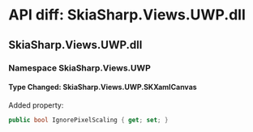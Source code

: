 # API diff: SkiaSharp.Views.UWP.dll

## SkiaSharp.Views.UWP.dll

### Namespace SkiaSharp.Views.UWP

#### Type Changed: SkiaSharp.Views.UWP.SKXamlCanvas

Added property:

```csharp
public bool IgnorePixelScaling { get; set; }
```



